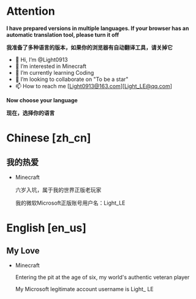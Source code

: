 # Attention

**I have prepared versions in multiple languages. If your browser has an automatic translation tool, please turn it off**

**我准备了多种语言的版本，如果你的浏览器有自动翻译工具，请关掉它**
<!-- we -->
- 👋 Hi, I’m @Light0913
- 👀 I’m interested in Minecraft
- 🌱 I’m currently learning Coding
- 💞️ I’m looking to collaborate on "To be a star"
- 📫 How to reach me [Light0913@163.com][Light_LE@qq.com]

**Now choose your language**

**现在，选择你的语言**

# Chinese [zh_cn]

## 我的热爱

- Minecraft
  
  六岁入坑，属于我的世界正版老玩家
  
  我的微软Microsoft正版账号用户名：Light_LE

# English [en_us]

## My Love

- Minecraft

  Entering the pit at the age of six, my world's authentic veteran player

  My Microsoft legitimate account username is Light_ LE

<!---
Light0913/Light0913 is a ✨ special ✨ repository because its `README.md` (this file) appears on your GitHub profile.
You can click the Preview link to take a look at your changes.
--->
